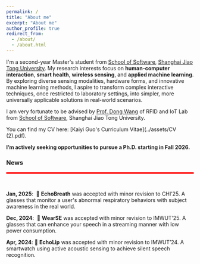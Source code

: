 ```yaml
---
permalink: /
title: "About me"
excerpt: "About me"
author_profile: true
redirect_from: 
  - /about/
  - /about.html
---
```


I'm a second-year Master's student from [School of Software](https://www.se.sjtu.edu.cn/), [Shanghai Jiao Tong University](https://www.sjtu.edu.cn/). My research interests focus on **human-computer interaction**, **smart health**, **wireless sensing**, and **applied machine learning**. By exploring diverse sensing modalities, hardware forms, and innovative machine learning methods, I aspire to transform complex interactive techniques, once restricted to laboratory settings, into simpler, more universally applicable solutions in real-world scenarios.

I am very fortunate to be advised by [Prof. Dong Wang](http://www.se.sjtu.edu.cn/Data/View/286) of RFID and IoT Lab from [School of Software](https://www.se.sjtu.edu.cn/), Shanghai Jiao Tong University. 

You can find my CV here: [Kaiyi Guo's Curriculum Vitae](../assets/CV (2).pdf).

**I’m actively seeking opportunities to pursue a Ph.D. starting in Fall 2026.**


### News

<div style="height: 4px; background-color: red;"></div>

&nbsp;&nbsp;&nbsp;&nbsp;

**Jan, 2025**:&nbsp; 🎉 **EchoBreath** was accepted with minor revision to CHI’25. A glasses that monitor a user's abnormal respiratory behaviors with 
                         subject awareness in the real world.

**Dec, 2024**:&nbsp; 🎉 **WearSE** was accepted with minor revision to IMWUT’25. A glasses that can enhance your speech in a streaming manner with low 
                         power consumption.  

**Apr, 2024**:&nbsp;🎉 **EchoLip** was accepted with minor revision to IMWUT’24. A smartwatch using active acoustic sensing to achieve silent 
                         speech recognition. 

          
